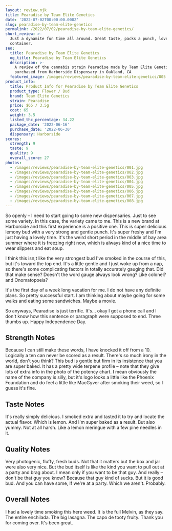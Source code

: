 ```yaml
---
layout: review.njk
title: Pearadise by Team Elite Genetics
date: '2022-07-02T00:00:00.000Z'
slug: pearadise-by-team-elite-genetics
permalink: /2022/07/02/pearadise-by-team-elite-genetics/
short_review: >-
  Just a dynamite fun time all around. Great taste, packs a punch, lovely
  container.
seo:
  title: Pearadise by Team Elite Genetics
  og_title: Pearadise by Team Elite Genetics
  description: >-
    A review of the cannabis strain Pearadise made by Team Elite Genetics and
    purchased from Harborside Dispensary in Oakland, CA
  featured_image: /images/reviews/pearadise-by-team-elite-genetics/005.jpg
product_info:
  title: Product Info for Pearadise by Team Elite Genetics
  product_type: Flower / Bud
  brand: Team Elite Genetics
  strain: Pearadise
  price: $65 / 3.5g
  cost: 65
  weight: 3.5
  listed_thc_percentage: 34.22
  package_date: '2022-06-16'
  purchase_date: '2022-06-30'
  dispensary: Harborside
scores:
  strength: 9
  taste: 9
  quality: 9
  overall_score: 27
photos:
  - /images/reviews/pearadise-by-team-elite-genetics/001.jpg
  - /images/reviews/pearadise-by-team-elite-genetics/002.jpg
  - /images/reviews/pearadise-by-team-elite-genetics/003.jpg
  - /images/reviews/pearadise-by-team-elite-genetics/004.jpg
  - /images/reviews/pearadise-by-team-elite-genetics/005.jpg
  - /images/reviews/pearadise-by-team-elite-genetics/006.jpg
  - /images/reviews/pearadise-by-team-elite-genetics/007.jpg
  - /images/reviews/pearadise-by-team-elite-genetics/008.jpg
---
```


So openly – I need to start going to some new dispensaries. Just to see some variety. In this case, the variety came to me. This is a new brand at Harborside and this first experience is a positive one. This is super delicious lemony bud with a very strong and gentle punch. It's super freshy and I'm just having a lovely time. It's the weird short period in the middle of bay area summer where it is freezing right now, which is always kind of a nice time to wear slippers and eat soup.

I think this isn;t like the very strongest bud I've smoked in the course of this, but it's toward the top end. It's a little gentle and I just woke up from a nap, so there's some complicating factors in totally accurately gauging that. Did that make sense? Doesn't the word gauge always look wrong? Like colonel? and Onomatopoeia?

It's the first day of a week long vacation for me. I do not have any definite plans. So pretty successful start. I am thinking about maybe going for some walks and eating some sandwiches. Maybe a movie.

So anyways, Pearadise is just terrific. It's… okay I got a phone call and I don't know how this sentence or paragraph were supposed to end. Three thumbs up. Happy Independence Day.

## Strength Notes

Because I can still make these words, I have knocked it off from a 10. Logically a ten can never be scored as a result. There's so much irony in the world, don't you think? This bud is gentle but firm in its insistence that you are super baked. It has a pretty wide terpene profile – note that they give lots of extra info in the photo of the potency chart. I mean obviously the name of the company is silly, but it's logo looks a little like the Phoenix Foundation and do feel a little like MacGyver after smoking their weed, so I guess it's fine.

## Taste Notes

It's really simply delicious. I smoked extra and tasted it to try and locate the actual flavor. Which is lemon. And I'm super baked as a result. But also yummy. Not at all harsh. Like a lemon meringue with a few pine needles in it.

## Quality Notes

Very photogenic, fluffy, fresh buds. Not that it matters but the box and jar were also very nice. But the bud itself is like the kind you want to pull out at a party and brag about. I mean only if you want to be that guy. And really – don't be that guy you know? Because that guy kind of sucks. But it is good bud. And you can have some, If we're at a party. Which we aren't. Probably.

## Overall Notes

I had a lovely time smoking this here weed. It is the full Melvin, as they say. The entire enchilada. The big lasagna. The capo de tooty fruity. Thank you for coming over. It's been great.
